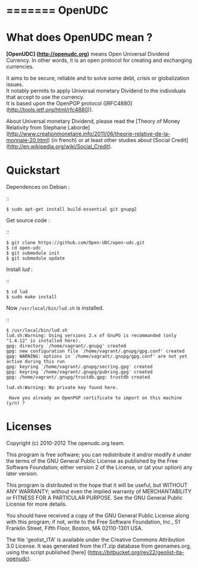 =======
OpenUDC
=======

What does OpenUDC mean ?
========================

**[OpenUDC] (http://openudc.org)** means Open Universal Dividend Currency. In other words, it is an open protocol for creating
and exchanging currencies.

It aims to be secure, reliable and to solve some debt, crisis or globalization issues.  
It notably permits to apply Universal monetary Dividend to the individuals that accept to use the currency.  
It is based upon the OpenPGP protocol ([RFC4880] (http://tools.ietf.org/html/rfc4880)).  

About Universal monetary Dividend, please read the [Theory of Money Relativity from Stephane Laborde] (http://www.creationmonetaire.info/2011/06/theorie-relative-de-la-monnaie-20.html) (in french)
or at least other studies about [Social Credit] (http://en.wikipedia.org/wiki/Social_Credit).


Quickstart
==========

Dependences on Debian :

::

    $ sudo apt-get install build-essential git gnupg2


Get source code :

::

    $ git clone https://github.com/Open-UDC/open-udc.git
    $ cd open-udc
    $ git submodule init
    $ git submodule update


Install *lud* :

::

    $ cd lud
    $ sudo make install


Now ``/usr/local/bin/lud.sh`` is installed.

::

    $ /usr/local/bin/lud.sh
    lud.sh:Warning: Using versions 2.x of GnuPG is recommanded (only "1.4.12" is installed here).
    gpg: directory `/home/vagrant/.gnupg' created
    gpg: new configuration file `/home/vagrant/.gnupg/gpg.conf' created
    gpg: WARNING: options in `/home/vagrant/.gnupg/gpg.conf' are not yet active during this run
    gpg: keyring `/home/vagrant/.gnupg/secring.gpg' created
    gpg: keyring `/home/vagrant/.gnupg/pubring.gpg' created
    gpg: /home/vagrant/.gnupg/trustdb.gpg: trustdb created

    lud.sh:Warning: No private key found here.

     Have you already an OpenPGP certificate to import on this machine (y/n) ?

Licenses
========

Copyright (c) 2010-2012 The openudc.org team.

This program is free software; you can redistribute it and/or modify
it under the terms of the GNU General Public License as published by
the Free Software Foundation; either version 2 of the License, or
(at your option) any later version.

This program is distributed in the hope that it will be useful,
but WITHOUT ANY WARRANTY; without even the implied warranty of
MERCHANTABILITY or FITNESS FOR A PARTICULAR PURPOSE.  See the
GNU General Public License for more details.

You should have received a copy of the GNU General Public License along
with this program; if not, write to the Free Software Foundation, Inc.,
51 Franklin Street, Fifth Floor, Boston, MA 02110-1301 USA.

The file 'geolist_ITA' is available under the Creative Commons
Attribution 3.0 License.   It was generated from the IT.zip database
from geonames.org, using the script published [here] (https://bitbucket.org/rev22/geolist-ita-openudc).
